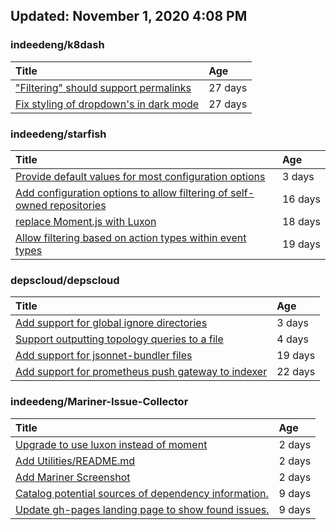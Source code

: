 ## Updated: November 1, 2020 4:08 PM


### indeedeng/k8dash
|**Title**|**Age**|
|:----|:----|
|["Filtering" should support permalinks](https://github.com/indeedeng/k8dash/issues/153)|27&nbsp;days|
|[Fix styling of dropdown's in dark mode](https://github.com/indeedeng/k8dash/issues/152)|27&nbsp;days|


### indeedeng/starfish
|**Title**|**Age**|
|:----|:----|
|[Provide default values for most configuration options](https://github.com/indeedeng/starfish/issues/78)|3&nbsp;days|
|[Add configuration options to allow filtering of self-owned repositories](https://github.com/indeedeng/starfish/issues/65)|16&nbsp;days|
|[replace Moment.js with Luxon](https://github.com/indeedeng/starfish/issues/60)|18&nbsp;days|
|[Allow filtering based on action types within event types](https://github.com/indeedeng/starfish/issues/58)|19&nbsp;days|


### depscloud/depscloud
|**Title**|**Age**|
|:----|:----|
|[Add support for global ignore directories](https://github.com/depscloud/depscloud/issues/137)|3&nbsp;days|
|[Support outputting topology queries to a file](https://github.com/depscloud/depscloud/issues/135)|4&nbsp;days|
|[Add support for jsonnet-bundler files](https://github.com/depscloud/depscloud/issues/115)|19&nbsp;days|
|[Add support for prometheus push gateway to indexer](https://github.com/depscloud/depscloud/issues/108)|22&nbsp;days|


### indeedeng/Mariner-Issue-Collector
|**Title**|**Age**|
|:----|:----|
|[Upgrade to use luxon instead of moment](https://github.com/indeedeng/Mariner-Issue-Collector/issues/31)|2&nbsp;days|
|[Add Utilities/README.md](https://github.com/indeedeng/Mariner-Issue-Collector/issues/30)|2&nbsp;days|
|[Add Mariner Screenshot](https://github.com/indeedeng/Mariner-Issue-Collector/issues/29)|2&nbsp;days|
|[Catalog potential sources of dependency information.](https://github.com/indeedeng/Mariner-Issue-Collector/issues/19)|9&nbsp;days|
|[Update gh-pages landing page to show found issues.](https://github.com/indeedeng/Mariner-Issue-Collector/issues/15)|9&nbsp;days|